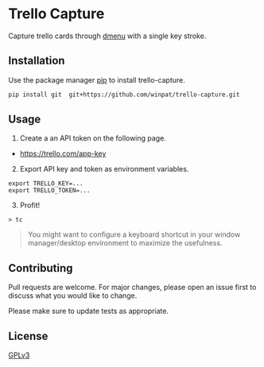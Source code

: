 # Trello Capture

Capture trello cards through [dmenu](https://tools.suckless.org/dmenu/) with a single key stroke.


## Installation

Use the package manager [pip](https://pip.pypa.io/en/stable/) to install trello-capture.

```bash
pip install git  git+https://github.com/winpat/trello-capture.git
```

## Usage

1. Create a an API token on the following page.

  * https://trello.com/app-key

2. Export API key and token as environment variables.

```
export TRELLO_KEY=...
export TRELLO_TOKEN=...
```

3. Profit!

```
> tc
```

> You might want to configure a keyboard shortcut in your window manager/desktop
> environment to maximize the usefulness.

## Contributing
Pull requests are welcome. For major changes, please open an issue first to discuss what you would like to change.

Please make sure to update tests as appropriate.

## License
[GPLv3](https://choosealicense.com/licenses/gpl-3.0/)
